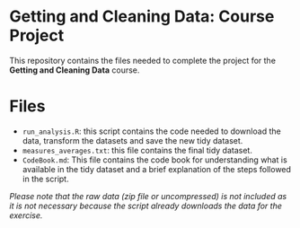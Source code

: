 # Getting and Cleaning Data: Course Project

This repository contains the files needed to complete the project for the **Getting and Cleaning Data** course.

# Files

- `run_analysis.R`: this script contains the code needed to download the data, transform the datasets and save the new tidy dataset.
- `measures_averages.txt`: this file contains the final tidy dataset.
- `CodeBook.md`: This file contains the code book for understanding what is available in the tidy dataset and a brief explanation of the steps followed in the script.

*Please note that the raw data (zip file or uncompressed) is not included as it is not necessary because the script already downloads the data for the exercise.*